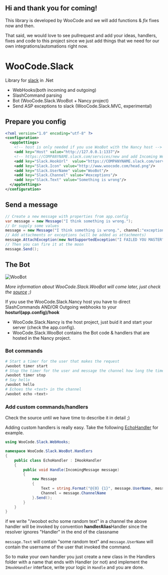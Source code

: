 ## Hi and thank you for coming!
This library is developed by WooCode and we will add functions & *fix* fixes now and then. 

That said, we would love to see pullrequest and add your ideas, handlers, fixes and code to this project since we just add things that we need for our own integrations/automations right now.

WooCode.Slack
=============

Library for [slack](https://slack.com/) in .Net
- WebHooks(both incoming and outgoing)
- SlashCommand parsing 
- Bot (WooCode.Slack.WooBot + Nancy project)
- Send ASP exceptions to slack (WooCode.Slack.MVC, experimental)

## Prepare you config
``` xml
<?xml version="1.0" encoding="utf-8" ?>
<configuration>
  <appSettings>
    <!-- host is only needed if you use WooBot with the Nancy host -->
    <add key="Host" value="http://127.0.0.1:1337"/>
    <!-- https://COMPANYNAME.slack.com/services/new and add Incoming WebHooks thats where you'll find your URL -->
    <add key="Slack.HookUrl"  value="https://COMPANYNAME.slack.com/services/hooks/incoming-webhook?token=TOKEN"/>
    <add key="Slack.Icon" value="http://www.woocode.com/head.png"/>
    <add key="Slack.UserName" value="WooBot"/>
    <add key="Slack.Channel" value="#exceptions"/>
    <add key="Slack.Text" value="Something is wrong"/>
  </appSettings>
</configuration>
```

## Send a message
``` csharp
// Create a new message with properties from app.config
var message = new Message("I think something is wrong.");
// Or supply some values
message = new Message("I think something is wrong.", channel:"exceptions", userName:"MyName");
// Add attachments or exceptions (will be added as attachments)
message.AttachException(new NotSupportedException("I FAILED YOU MASTER",e));
// Then you can fire it at the moon
message.Send();
```

## The Bot
![WooBot](http://i.imgur.com/yXlH3Md.png)

*More information about WooCode.Slack.WooBot will come later, just check the [source](https://github.com/WooCode/WooCode.Slack/tree/develop/WooCode.Slack.WooBot) ;)*

If you use the WooCode.Slack.Nancy host you have to direct SlashCommands AND/OR Outgoing webhooks to your **hosturl(app.config)/hook**

- WooCode.Slack.Nancy is the host project, just buid it and start your server (check the app.config).
- WooCode.Slack.WooBot contains the Bot code & handlers that are hosted in the Nancy project.

### Bot commands
``` bash
# Start a timer for the user that makes the request
/woobot timer start
# Stop the timer for the user and message the channel how long the timer was active
/woobot timer stop 
# Say hello
/woobot hello
# Echoes the <text> in the channel
/woobot echo <text> 
```

### Add custom commands/handlers
Check the source until we have time to describe it in detail ;)

Adding custom handlers is really easy. Take the following [EchoHandler](https://github.com/WooCode/WooCode.Slack/blob/develop/WooCode.Slack.WooBot/Handlers/EchoHandler.cs) for example.
``` csharp
using WooCode.Slack.WebHooks;

namespace WooCode.Slack.WooBot.Handlers
{
    public class EchoHandler : IHookHandler
    {
        public void Handle(IncomingMessage message)
        {
            new Message
            {
                Text = string.Format("@{0} {1}", message.UserName, message.Text),
                Channel = message.ChannelName
            }.Send();
        }
    }
}
```
if we write "/woobot echo some random text" in a channel the above handler will be invoked by convention **handlerAlias**Handler since the resolver ignores "Handler" in the end of the classname 

<code>message.Text</code> will contain "some random text" and <code>message.UserName</code> will contain the username of the user that invoked the command.

So to make your own handler you just create a new class in the Handlers folder with a name that ends with Handler (or not) and implement the <code>IHookHandler</code> interface, write your logic in <code>Handle</code> and you are done.
